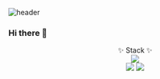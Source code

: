 ![header](https://capsule-render.vercel.app/api?type=wave&color=auto&height=200&section=header&text=&fontSize=90)

### Hi there 👋

<div align="center">
	✨ Stack ✨
</div>

<div align="center">
	<img src="https://img.shields.io/badge/Made%20with-Unity-57b9d3.svg?style=flat&logo=unity" />
</div>

<div align="center">
	<img src="https://img.shields.io/badge/HTML5-E34F26?style=flat&logo=HTML5&logoColor=white" />
	<img src="https://img.shields.io/badge/CSS3-1572B6?style=flat&logo=CSS3&logoColor=white" />
</div>
